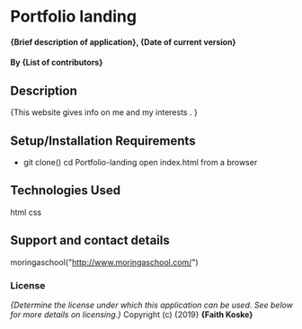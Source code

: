 # Portfolio landing
#### {Brief description of application}, {Date of current version}
#### By **{List of contributors}**
## Description
{This website gives info on me and my interests . }
## Setup/Installation Requirements
* git clone()
cd Portfolio-landing
open index.html from a browser
## Technologies Used
html
css
## Support and contact details
moringaschool("http://www.moringaschool.com/")
### License
*{Determine the license under which this application can be used.  See below for more details on licensing.}*
Copyright (c) {2019} **{Faith Koske}**
